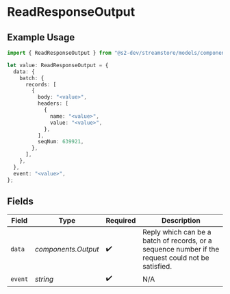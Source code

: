 # ReadResponseOutput

## Example Usage

```typescript
import { ReadResponseOutput } from "@s2-dev/streamstore/models/components";

let value: ReadResponseOutput = {
  data: {
    batch: {
      records: [
        {
          body: "<value>",
          headers: [
            {
              name: "<value>",
              value: "<value>",
            },
          ],
          seqNum: 639921,
        },
      ],
    },
  },
  event: "<value>",
};
```

## Fields

| Field                                                                                              | Type                                                                                               | Required                                                                                           | Description                                                                                        |
| -------------------------------------------------------------------------------------------------- | -------------------------------------------------------------------------------------------------- | -------------------------------------------------------------------------------------------------- | -------------------------------------------------------------------------------------------------- |
| `data`                                                                                             | *components.Output*                                                                                | :heavy_check_mark:                                                                                 | Reply which can be a batch of records, or a sequence number if the request could not be satisfied. |
| `event`                                                                                            | *string*                                                                                           | :heavy_check_mark:                                                                                 | N/A                                                                                                |